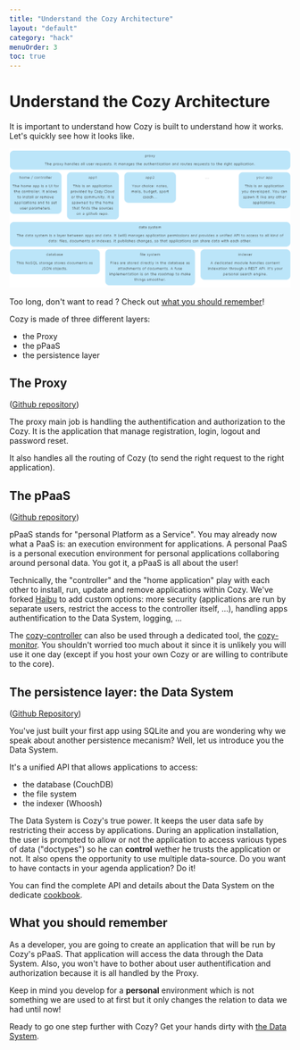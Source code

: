 ```yaml
---
title: "Understand the Cozy Architecture"
layout: "default"
category: "hack"
menuOrder: 3
toc: true
---
```


# Understand the Cozy Architecture

It is important to understand how Cozy is built to understand how it works. Let's quickly see how it looks like.

![Architecture Overview](/assets/images/cozy-architecture.png)

Too long, don't want to read ? Check out [what you should remember](#What-you-should-remember)!

Cozy is made of three different layers:

* the Proxy
* the pPaaS
* the persistence layer

## The Proxy
([Github repository](https://github.com/mycozycloud/cozy-proxy/))

The proxy main job is handling the authentification and authorization to the Cozy. It is the application that manage registration, login, logout and password reset.

It also handles all the routing of Cozy (to send the right request to the right application).

## The pPaaS
([Github repository](https://github.com/mycozycloud/cozy-controller/))

pPaaS stands for "personal Platform as a Service".
You may already now what a PaaS is: an execution environment for applications.
A personal PaaS is a personal execution environment for personal applications collaboring around personal data. You got it, a pPaaS is all about the user!

Technically, the "controller" and the "home application" play with each other to install, run, update and remove applications within Cozy. We've forked [Haibu](https://github.com/nodejitsu/haibu) to add custom options: more security (applications are run by separate users, restrict the access to the controller itself, ...), handling apps authentification to the Data System, logging, ...

The [cozy-controller](https://github.com/mycozycloud/cozy-controller/) can also be used through a dedicated tool, the [cozy-monitor](https://github.com/mycozycloud/cozy-monitor/). You shouldn't worried too much about it since it is unlikely you will use it one day (except if you host your own Cozy or are willing to contribute to the core).

## The persistence layer: the Data System
([Github Repository](https://github.com/mycozycloud/cozy-data-system/))

You've just built your first app using SQLite and you are wondering why we speak about another persistence mecanism? Well, let us introduce you the Data System.

It's a unified API that allows applications to access:

* the database (CouchDB)
* the file system
* the indexer (Whoosh)

The Data System is Cozy's true power. It keeps the user data safe by restricting their access by applications.
During an application installation, the user is prompted to allow or not the application to access various types of data ("doctypes") so he can **control** wether he trusts the application or not.
It also opens the opportunity to use multiple data-source. Do you want to have contacts in your agenda application? Do it!

You can find the complete API and details about the Data System on the dedicate [cookbook](/cookbooks/data-system.html).

## What you should remember
As a developer, you are going to create an application that will be run by Cozy's pPaaS. That application will access the data through the Data System.
Also, you won't have to bother about user authentification and authorization because it is all handled by the Proxy.

Keep in mind you develop for a **personal** environment which is not something we are used to at first but it only changes the relation to data we had until now!

Ready to go one step further with Cozy? Get your hands dirty with [the Data System](/hack/getting-started/play-with-data-system.html).
